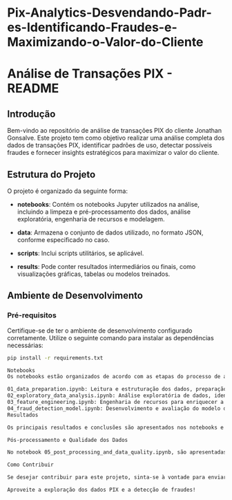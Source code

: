 # Pix-Analytics-Desvendando-Padr-es-Identificando-Fraudes-e-Maximizando-o-Valor-do-Cliente


# Análise de Transações PIX - README

## Introdução

Bem-vindo ao repositório de análise de transações PIX do cliente Jonathan Gonsalve. Este projeto tem como objetivo realizar uma análise completa dos dados de transações PIX, identificar padrões de uso, detectar possíveis fraudes e fornecer insights estratégicos para maximizar o valor do cliente.

## Estrutura do Projeto

O projeto é organizado da seguinte forma:

- **notebooks**: Contém os notebooks Jupyter utilizados na análise, incluindo a limpeza e pré-processamento dos dados, análise exploratória, engenharia de recursos e modelagem.

- **data**: Armazena o conjunto de dados utilizado, no formato JSON, conforme especificado no caso.

- **scripts**: Inclui scripts utilitários, se aplicável.

- **results**: Pode conter resultados intermediários ou finais, como visualizações gráficas, tabelas ou modelos treinados.

## Ambiente de Desenvolvimento

### Pré-requisitos

Certifique-se de ter o ambiente de desenvolvimento configurado corretamente. Utilize o seguinte comando para instalar as dependências necessárias:

```bash
pip install -r requirements.txt

Notebooks
Os notebooks estão organizados de acordo com as etapas do processo de análise. Recomenda-se executar na ordem apresentada para uma compreensão sequencial.

01_data_preparation.ipynb: Leitura e estruturação dos dados, preparação para análise.
02_exploratory_data_analysis.ipynb: Análise exploratória de dados, identificação de padrões.
03_feature_engineering.ipynb: Engenharia de recursos para enriquecer a análise.
04_fraud_detection_model.ipynb: Desenvolvimento e avaliação do modelo de detecção de fraudes.
Resultados

Os principais resultados e conclusões são apresentados nos notebooks e no relatório final. Verifique os gráficos, tabelas e insights para obter uma compreensão completa do que foi descoberto.

Pós-processamento e Qualidade dos Dados

No notebook 05_post_processing_and_data_quality.ipynb, são apresentadas métricas de qualidade dos dados e ações de pós-processamento recomendadas.

Como Contribuir

Se desejar contribuir para este projeto, sinta-se à vontade para enviar pull requests, relatar problemas ou fornecer sugestões. A colaboração é bem-vinda!

Aproveite a exploração dos dados PIX e a detecção de fraudes!
